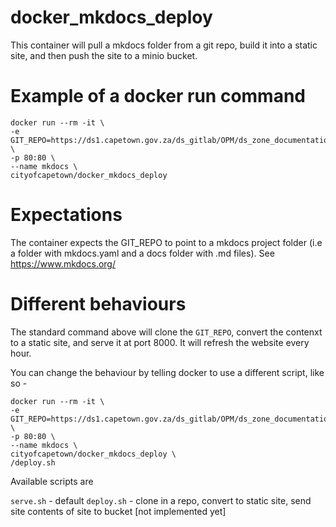 # docker_mkdocs_deploy
This container will pull a mkdocs folder from a git repo, build it into a static site, and then push the site to a minio bucket.

# Example of a docker run command

```
docker run --rm -it \
-e GIT_REPO=https://ds1.capetown.gov.za/ds_gitlab/OPM/ds_zone_documentation.git \
-p 80:80 \
--name mkdocs \
cityofcapetown/docker_mkdocs_deploy 

```

# Expectations

The container expects the GIT_REPO to point to a mkdocs project folder (i.e a folder with mkdocs.yaml and a docs folder with .md files). See https://www.mkdocs.org/

# Different behaviours

The standard command above will clone the `GIT_REPO`, convert the contenxt to a static site, and serve it at port 8000. It will refresh the website every hour.

You can change the behaviour by telling docker to use a different script, like so - 


```
docker run --rm -it \
-e GIT_REPO=https://ds1.capetown.gov.za/ds_gitlab/OPM/ds_zone_documentation.git \
-p 80:80 \
--name mkdocs \
cityofcapetown/docker_mkdocs_deploy \
/deploy.sh
```

Available scripts are 

`serve.sh` - default
`deploy.sh` - clone in a repo, convert to static site, send site contents of site to bucket [not implemented yet]



